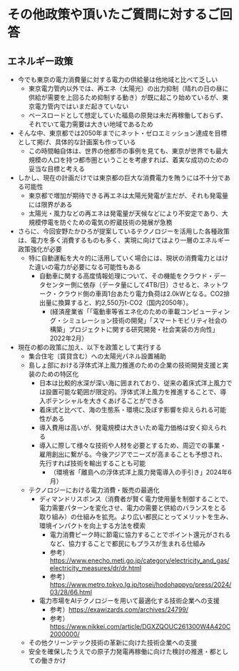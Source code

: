 # その他政策や頂いたご質問に対するご回答

## エネルギー政策

- 今でも東京の電力消費量に対する電力の供給量は他地域と比べて乏しい
    - 東京電力管内以外では、再エネ（太陽光）の出力抑制（晴れの日の昼に供給が需要を上回るため抑制する動き）が既に起こり始めているが、東京電力管内ではいまだ起きていない
    - ベースロードとして想定していた福島の原発は未だ再稼働しておらず、それでいて電力需要は大きい地域であるため
- そんな中、東京都では2050年までにネット・ゼロエミッション達成を目標として掲げ、具体的な計画案も作っている
    - この時間軸自体は、世界の他都市の事例を見ても、東京が世界でも最大規模の人口を持つ都市圏ということを考慮すれば、着実な成功のための妥当な目標と考える
- しかし、現在の計画だけでは東京都の巨大な消費電力を賄うには不十分である可能性
    - 東京都で増加が期待できる再エネは太陽光発電が主だが、それも発電量には限界がある
    - 太陽光・風力などの再エネは発電量が天候などにより不安定であり、大規模停電を防ぐための電気の貯蔵技術の発展が急務
- さらに、今回安野たかひろが提案しているテクノロジーを活用した各種政策は、電力を多く消費するものも多く、実現に向けてはより一層のエネルギー政策強化が必要
    - 特に自動運転を大々的に活用していく場合には、現状の消費電力とはけた違いの電力が必要になる可能性もある
        -  自動車に関する高度情報処理について、その機能をクラウド・データセンター側に依存（データ量にして4TB/日）させると、ネットワーク・クラウド側の車両1台あたり電力負荷は2.0kWとなる。CO2排出量に換算すると、約2,550万t-CO2（国内2050年）。
            - (経済産業省「「電動車等省エネ化のための車載コンピューティング・シミュレーション技術の開発」「スマートモビリティ社会の構築」プロジェクトに関する研究開発・社会実装の方向性」2022年2月）
- 現在の都の政策に加え、以下を政策として実行する
    - 集合住宅（賃貸含む）への太陽光パネル設置補助
    - 島しょ部における浮体式洋上風力推進のための企業の技術開発支援と実装のための特区化
        - 日本は比較的水深が深い海に囲まれており、従来の着床式洋上風力では設置可能な範囲が限定的。浮体式洋上風力を推進することで、導入ポテンシャルを大きくあげることができる
        - 着床式と比べて、海の生態系・環境に及ぼす影響を抑えられる可能性がある
        - 導入費用は高いが、発電規模は大きいため電力価格は安く抑えられる
        - 導入に際して様々な技術や人材を必要とするため、周辺での事業・雇用創出に繋がる。今後アジアでニーズが高まることも予想され、先行すれば技術を輸出することも可能
            - （環境省「離島への浮体式洋上風力発電導入の手引き」2024年6月）
    - テクノロジーにおける電力消費・販売の最適化
        - ディマンドリスポンス（消費者が賢く電力使用量を制御することで、電力需要パターンを変化させ、電力の需要と供給のバランスをとる取り組み）の仕組みを拡充。より広い都民にとってメリットを生み、環境インパクトを向上する方法を模索
            - 電力消費ピーク時に節電に協力することでポイント還元がされるなど、協力することで都民にもプラスが生まれる仕組み
            - 参考）<https://www.enecho.meti.go.jp/category/electricity_and_gas/electricity_measures/dr/dr.html>
            - 参考）<https://www.metro.tokyo.lg.jp/tosei/hodohappyo/press/2024/03/28/66.html>
        - 電力市場をAIテクノロジーを用いて最適化する技術企業への支援
            - 参考）<https://exawizards.com/archives/24799/>
            - 参考）<https://www.nikkei.com/article/DGXZQOUC261300W4A420C2000000/>
    - その他クリーンテック技術の革新に向けた技術企業への支援
    - 安全を確保したうえでの原子力発電再稼働に向けた検討の推進・都としての働きかけ
